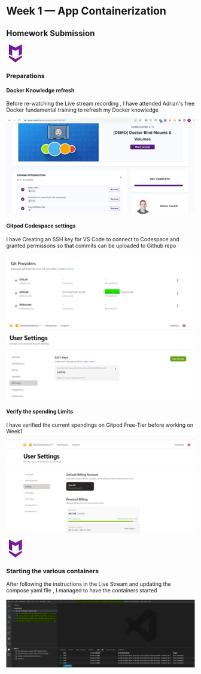 # Week 1 — App Containerization

## Homework Submission 
![alt text](https://github.com/adam-p/markdown-here/raw/master/src/common/images/icon48.png "Logo Title Text 1")
### Preparations 

#### Docker Knowledge refresh 

Before re-watching the Live stream recording , I have attended Adrian's free Docker fundamental training to refresh my Docker knowledge

![Adrian Course](https://github.com/ibnomarmahmoud/aws-bootcamp-cruddur-2023/blob/main/journal/assets/Docker%20Course.JPG)

#### Gitpod Codespace settings

I have Creating an SSH key for VS Code to connect to Codespace and granted permissons so that commits can be uploaded to Github repo 

![Grant Permissions](https://github.com/ibnomarmahmoud/aws-bootcamp-cruddur-2023/blob/main/journal/assets/Grant%20Permission.png)
![SSH Keys](https://github.com/ibnomarmahmoud/aws-bootcamp-cruddur-2023/blob/main/journal/assets/SSH_key_Generation.JPG)

#### Verify the spending Limits

I have verified the current spendings on Gitpod Free-Tier before working on Week1

![Spending Limits](https://github.com/ibnomarmahmoud/aws-bootcamp-cruddur-2023/blob/main/journal/assets/Gitpod%20Free%20Tier%20Usage%20Check.JPG)

![alt text](https://github.com/adam-p/markdown-here/raw/master/src/common/images/icon48.png "Logo Title Text 1")
### Starting the various containers 

After following the instructions in the Live Stream and updating the compose yaml file , I managed to have the containers started 

![Running Containers](https://github.com/ibnomarmahmoud/aws-bootcamp-cruddur-2023/blob/main/journal/assets/Containers_running_Up.png)
